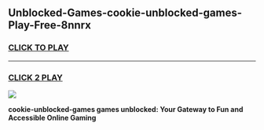 
## Unblocked-Games-cookie-unblocked-games-Play-Free-8nnrx
<h3>
<a href="https://premium76.site?title=cookie-unblocked-games&ref=20A">CLICK TO PLAY</a></h3>
<hr>

<h3>
<a href="https://premium76.site?title=cookie-unblocked-games&ref=20A">CLICK 2 PLAY</a>
  
</h3>

<a href="https://premium76.site?title=cookie-unblocked-games&ref=20A"><img src="https://clearcache.store/games.png"></a>


**cookie-unblocked-games games unblocked: Your Gateway to Fun and Accessible Online Gaming**
